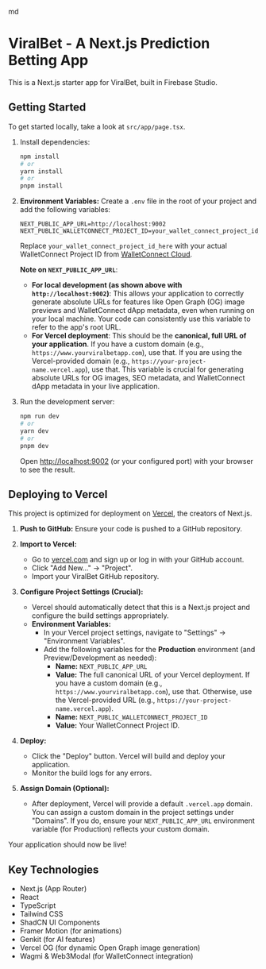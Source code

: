 md
# ViralBet - A Next.js Prediction Betting App

This is a Next.js starter app for ViralBet, built in Firebase Studio.

## Getting Started

To get started locally, take a look at `src/app/page.tsx`.

1.  Install dependencies:
    ```bash
    npm install
    # or
    yarn install
    # or
    pnpm install
    ```

2.  **Environment Variables:**
    Create a `.env` file in the root of your project and add the following variables:
    ```env
    NEXT_PUBLIC_APP_URL=http://localhost:9002
    NEXT_PUBLIC_WALLETCONNECT_PROJECT_ID=your_wallet_connect_project_id_here
    ```
    Replace `your_wallet_connect_project_id_here` with your actual WalletConnect Project ID from [WalletConnect Cloud](https://cloud.walletconnect.com/).
    
    **Note on `NEXT_PUBLIC_APP_URL`**:
    *   **For local development (as shown above with `http://localhost:9002`)**: This allows your application to correctly generate absolute URLs for features like Open Graph (OG) image previews and WalletConnect dApp metadata, even when running on your local machine. Your code can consistently use this variable to refer to the app's root URL.
    *   **For Vercel deployment**: This should be the **canonical, full URL of your application**. If you have a custom domain (e.g., `https://www.yourviralbetapp.com`), use that. If you are using the Vercel-provided domain (e.g., `https://your-project-name.vercel.app`), use that. This variable is crucial for generating absolute URLs for OG images, SEO metadata, and WalletConnect dApp metadata in your live application.

3.  Run the development server:
    ```bash
    npm run dev
    # or
    yarn dev
    # or
    pnpm dev
    ```
    Open [http://localhost:9002](http://localhost:9002) (or your configured port) with your browser to see the result.

## Deploying to Vercel

This project is optimized for deployment on [Vercel](https://vercel.com), the creators of Next.js.

1.  **Push to GitHub:**
    Ensure your code is pushed to a GitHub repository.

2.  **Import to Vercel:**
    *   Go to [vercel.com](https://vercel.com) and sign up or log in with your GitHub account.
    *   Click "Add New..." -> "Project".
    *   Import your ViralBet GitHub repository.

3.  **Configure Project Settings (Crucial):**
    *   Vercel should automatically detect that this is a Next.js project and configure the build settings appropriately.
    *   **Environment Variables:**
        *   In your Vercel project settings, navigate to "Settings" -> "Environment Variables".
        *   Add the following variables for the **Production** environment (and Preview/Development as needed):
            *   **Name:** `NEXT_PUBLIC_APP_URL`
            *   **Value:** The full canonical URL of your Vercel deployment. If you have a custom domain (e.g., `https://www.yourviralbetapp.com`), use that. Otherwise, use the Vercel-provided URL (e.g., `https://your-project-name.vercel.app`).
            *   **Name:** `NEXT_PUBLIC_WALLETCONNECT_PROJECT_ID`
            *   **Value:** Your WalletConnect Project ID.

4.  **Deploy:**
    *   Click the "Deploy" button. Vercel will build and deploy your application.
    *   Monitor the build logs for any errors.

5.  **Assign Domain (Optional):**
    *   After deployment, Vercel will provide a default `.vercel.app` domain. You can assign a custom domain in the project settings under "Domains". If you do, ensure your `NEXT_PUBLIC_APP_URL` environment variable (for Production) reflects your custom domain.

Your application should now be live!

## Key Technologies

*   Next.js (App Router)
*   React
*   TypeScript
*   Tailwind CSS
*   ShadCN UI Components
*   Framer Motion (for animations)
*   Genkit (for AI features)
*   Vercel OG (for dynamic Open Graph image generation)
*   Wagmi & Web3Modal (for WalletConnect integration)
```